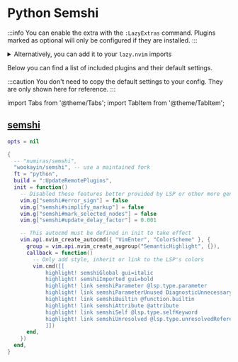 # Python Semshi

<!-- plugins:start -->

:::info
You can enable the extra with the `:LazyExtras` command.
Plugins marked as optional will only be configured if they are installed.
:::

<details>
<summary>Alternatively, you can add it to your <code>lazy.nvim</code> imports</summary>

```lua title="lua/config/lazy.lua" {4}
require("lazy").setup({
  spec = {
    { "LazyVim/LazyVim", import = "lazyvim.plugins" },
    { import = "lazyvim.plugins.extras.lang.python-semshi" },
    { import = "plugins" },
  },
})
```

</details>

Below you can find a list of included plugins and their default settings.

:::caution
You don't need to copy the default settings to your config.
They are only shown here for reference.
:::

import Tabs from '@theme/Tabs';
import TabItem from '@theme/TabItem';

## [semshi](https://github.com/wookayin/semshi)

<Tabs>

<TabItem value="opts" label="Options">

```lua
opts = nil
```

</TabItem>


<TabItem value="code" label="Full Spec">

```lua
{
  -- "numiras/semshi",
  "wookayin/semshi", -- use a maintained fork
  ft = "python",
  build = ":UpdateRemotePlugins",
  init = function()
    -- Disabled these features better provided by LSP or other more general plugins
    vim.g["semshi#error_sign"] = false
    vim.g["semshi#simplify_markup"] = false
    vim.g["semshi#mark_selected_nodes"] = false
    vim.g["semshi#update_delay_factor"] = 0.001

    -- This autocmd must be defined in init to take effect
    vim.api.nvim_create_autocmd({ "VimEnter", "ColorScheme" }, {
      group = vim.api.nvim_create_augroup("SemanticHighlight", {}),
      callback = function()
        -- Only add style, inherit or link to the LSP's colors
        vim.cmd([[
            highlight! semshiGlobal gui=italic
            highlight! semshiImported gui=bold
            highlight! link semshiParameter @lsp.type.parameter
            highlight! link semshiParameterUnused DiagnosticUnnecessary
            highlight! link semshiBuiltin @function.builtin
            highlight! link semshiAttribute @attribute
            highlight! link semshiSelf @lsp.type.selfKeyword
            highlight! link semshiUnresolved @lsp.type.unresolvedReference
            ]])
      end,
    })
  end,
}
```

</TabItem>

</Tabs>

<!-- plugins:end -->
